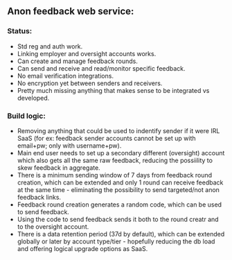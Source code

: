 ## Anon feedback web service:

### Status:

- Std reg and auth work.
- Linking employer and oversight accounts works.
- Can create and manage feedback rounds.
- Can send and receive and read/monitor specific feedback.
- No email verification integrations.
- No encryption yet between senders and receivers.
- Pretty much missing anything that makes sense to be integrated vs developed.

### Build logic:

- Removing anything that could be used to indentify sender if it were IRL SaaS (for ex: feedback sender accounts cannot be set up with email+pw; only with username+pw).
- Main end user needs to set up a secondary different (oversight) account which also gets all the same raw feedback, reducing the possiility to skew feedback in aggregate.
- There is a minimum sending window of 7 days from feedback round creation, which can be extended and only 1 round can receive feedback at the same time - eliminating the possibility to send targeted/not anon feedback links.
- Feedback round creation generates a random code, which can be used to send feedback.
- Using the code to send feedback sends it both to the round creatr and to the oversight account.
- There is a data retention period (37d by default), which can be extended globally or later by account type/tier - hopefully reducing the db load and offering logical upgrade options as SaaS.


